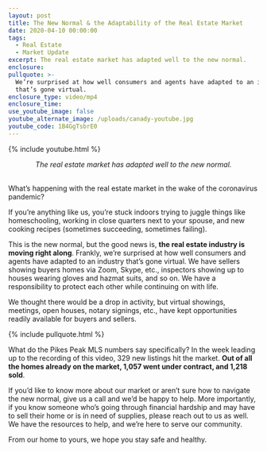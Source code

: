 ```yaml
---
layout: post
title: The New Normal & the Adaptability of the Real Estate Market
date: 2020-04-10 00:00:00
tags:
  - Real Estate
  - Market Update
excerpt: The real estate market has adapted well to the new normal.
enclosure:
pullquote: >-
  We’re surprised at how well consumers and agents have adapted to an industry
  that’s gone virtual.
enclosure_type: video/mp4
enclosure_time:
use_youtube_image: false
youtube_alternate_image: /uploads/canady-youtube.jpg
youtube_code: 1B4GgTsbrE0
---
```


{% include youtube.html %}

<center><em>The real estate market has adapted well to the new normal.</em></center>

<br>What’s happening with the real estate market in the wake of the coronavirus pandemic?

If you’re anything like us, you’re stuck indoors trying to juggle things like homeschooling, working in close quarters next to your spouse, and new cooking recipes (sometimes succeeding, sometimes failing).

This is the new normal, but the good news is, **the real estate industry is moving right along**. Frankly, we’re surprised at how well consumers and agents have adapted to an industry that’s gone virtual. We have sellers showing buyers homes via Zoom, Skype, etc., inspectors showing up to houses wearing gloves and hazmat suits, and so on. We have a responsibility to protect each other while continuing on with life.

We thought there would be a drop in activity, but virtual showings, meetings, open houses, notary signings, etc., have kept opportunities readily available for buyers and sellers.

{% include pullquote.html %}

What do the Pikes Peak MLS numbers say specifically? In the week leading up to the recording of this video, 329 new listings hit the market. **Out of all the homes already on the market, 1,057 went under contract, and 1,218 sold**.

If you’d like to know more about our market or aren’t sure how to navigate the new normal, give us a call and we’d be happy to help. More importantly, if you know someone who’s going through financial hardship and may have to sell their home or is in need of supplies, please reach out to us as well. We have the resources to help, and we’re here to serve our community.

From our home to yours, we hope you stay safe and healthy.